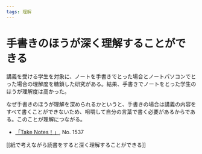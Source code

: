 ```yaml
---
tags: 理解
---
```


# 手書きのほうが深く理解することができる

講義を受ける学生を対象に、ノートを手書きでとった場合とノートパソコンでとった場合の理解度を糖鎖した研究がある。結果、手書きでノートをとった学生のほうが理解度は高かった。

なぜ手書きのほうが理解を深められるかというと、手書きの場合は講義の内容をすべて書くことができないため、咀嚼して自分の言葉で書く必要があるからである。このことが理解につながる。

- [「Take Notes！」](「Take%20Notes！」.md), No. 1537

[[紙で考えながら読書をすると深く理解することができる]]
